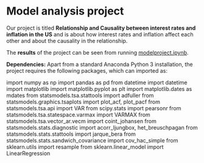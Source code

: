 # Model analysis project

Our project is titled **Relationship and Causality between interest rates and inflation in the US** and is about how interest rates and inflation affect each other and about the causality in the relationship. 

The **results** of the project can be seen from running [modelproject.ipynb](modelproject.ipynb).

**Dependencies:** Apart from a standard Anaconda Python 3 installation, the project requires the following packages, which can imported as:

import numpy as np
import pandas as pd
from datetime import datetime
import matplotlib
import matplotlib.pyplot as plt
import matplotlib.dates as mdates
from statsmodels.tsa.stattools import adfuller
from statsmodels.graphics.tsaplots import plot_acf, plot_pacf
from statsmodels.tsa.api import VAR
from scipy.stats import pearsonr
from statsmodels.tsa.statespace.varmax import VARMAX
from statsmodels.tsa.vector_ar.vecm import coint_johansen
from statsmodels.stats.diagnostic import acorr_ljungbox, het_breuschpagan
from statsmodels.stats.stattools import jarque_bera
from statsmodels.stats.sandwich_covariance import cov_hac_simple
from sklearn.utils import resample
from sklearn.linear_model import LinearRegression
